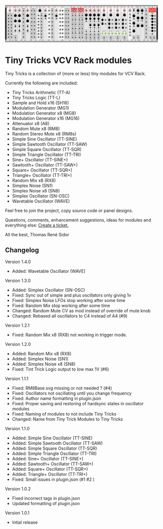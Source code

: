 ![The current modules](https://github.com/thomassidor/tinytricks/blob/master/screenshot.png)

# Tiny Tricks VCV Rack modules


Tiny Tricks is a collection of (more or less) tiny modules for VCV Rack.

Currently the following are included:
* Tiny Tricks Arithmetic (TT-A)
* Tiny Tricks Logic (TT-L)
* Sample and Hold x16 (SH16)
* Modulation Generator (MG1)
* Modulation Generator x8 (MG8)
* Modulation Generator x16 (MG16)
* Attenuator x8 (A8)
* Random Mute x8 (RM8)
* Random Stereo Mute x8 (RM8s)
* Simple Sine Oscillator (TT-SINE)
* Simple Sawtooth Oscillator (TT-SAW)
* Simple Square Oscillator (TT-SQR)
* Simple Triangle Oscillator (TT-TRI)
* Sine+ Oscillator (TT-SINE+)
* Sawtooth+ Oscillator (TT-SAW+)
* Square+ Oscillator (TT-SQR+)
* Triangle+ Oscillator (TT-TRI+)
* Random Mix x8 (RX8)
* Simplex Noise (SN1)
* Simplex Noise x8 (SN8)
* Simplex Oscillator (SN-OSC)
* Wavetable Oscillator (WAVE)

Feel free to join the project, copy source code or panel designs.

Questions, comments, enhancement suggestions, ideas for modules and everything else: [Create a ticket.](https://github.com/thomassidor/tinytricks/issues/new)

All the  best, Thomas René Sidor


## Changelog
Version 1.4.0
* Added: Wavetable Oscillator (WAVE)

Version 1.3.0
* Added: Simplex Oscillator (SN-OSC)
* Fixed: Sync out of simple and plus oscillators only giving 1v
* Fixed: Simplex Noise LFOs stop working after some time
* Fixed: Random Mix stop working after some time
* Changed: Random Mute CV as mod instead of override of mute knob
* Changed: Rebased all oscillators to C4 instead of A4 (#9)

Version 1.2.1
* Fixed: Random Mix x8 (RX8) not working in trigger mode.

Version 1.2.0
* Added: Random Mix x8 (RX8)
* Added: Simplex Noise (SN1)
* Added: Simplex Noise x8 (SN8)
* Fixed: Tint Trick Logic output to low max 1V (#6)

Version 1.1.1
* Fixed: RM8Base.svg missing or not needed ? (#4)
* Fixed: Oscillators not oscillating until you change frequency
* Fixed: Author name formatting in plugin.json
* Fixed: Proper saving and restoring of hardsync states in oscillator modules
* Fixed: Naming of modules to not include Tiny Tricks
* Changed: Name from Tiny Trick Modules to Tiny Tricks

Version 1.1.0
* Added: Simple Sine Oscillator (TT-SINE)
* Added: Simple Sawtooth Oscillator (TT-SAW)
* Added: Simple Square Oscillator (TT-SQR)
* Added: Simple Triangle Oscillator (TT-TRI)
* Added: Sine+ Oscillator (TT-SINE+)
* Added: Sawtooth+ Oscillator (TT-SAW+)
* Added: Square+ Oscillator (TT-SQR+)
* Added: Triangle+ Oscillator (TT-TRI+)
* Fixed: Small issues in plugin.json (#1 #2 )

Version 1.0.2
* Fixed incorrect tags in plugin.json
* Updated formatting of plugin.json

Version 1.0.1
* Intial release

